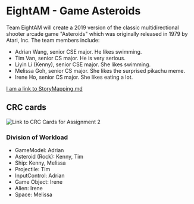 
# EightAM - Game Asteroids

Team EightAM will create a 2019 version of the classic multidirectional shooter arcade game "Asteroids" which was originally released in 1979 by Atari, Inc. The team members include:

* Adrian Wang, senior CSE major. He likes swimming.
* Tim Van, senior CS major. He is very serious.
* Liyin Li (Kenny), senior CSE major. She likes swimming.
* Melissa Goh, senior CS major. She likes the surprised pikachu meme.
* Irene Ho, senior CS major. She likes eating a lot.

[I am a link to StoryMapping.md](https://github.com/ecs160ss12019/EightAM/blob/master/StoryMapping.md)

##  CRC cards
![Link to CRC Cards for Assignment 2](https://github.com/ecs160ss12019/EightAM/blob/master/crc_cards.png)
### Division of Workload
* GameModel: Adrian
* Asteroid (Rock): Kenny, Tim
* Ship: Kenny, Melissa
* Projectile: Tim
* InputControl: Adrian
* Game Object: Irene
* Alien: Irene
* Space: Melissa
